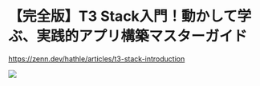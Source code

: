 # 【完全版】T3 Stack入門！動かして学ぶ、実践的アプリ構築マスターガイド

https://zenn.dev/hathle/articles/t3-stack-introduction

![](https://res.cloudinary.com/dhaciqd0v/image/upload/v1699615511/LINE/youtube_qc6hjl.png)
